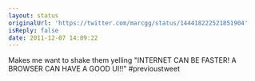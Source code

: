 ```yaml
---
layout: status
originalUrl: 'https://twitter.com/marcgg/status/144418222521851904'
isReply: false
date: 2011-12-07 14:09:22
---
```


Makes me want to shake them yelling "INTERNET CAN BE FASTER! A BROWSER CAN HAVE A GOOD UI!!" #previoustweet

